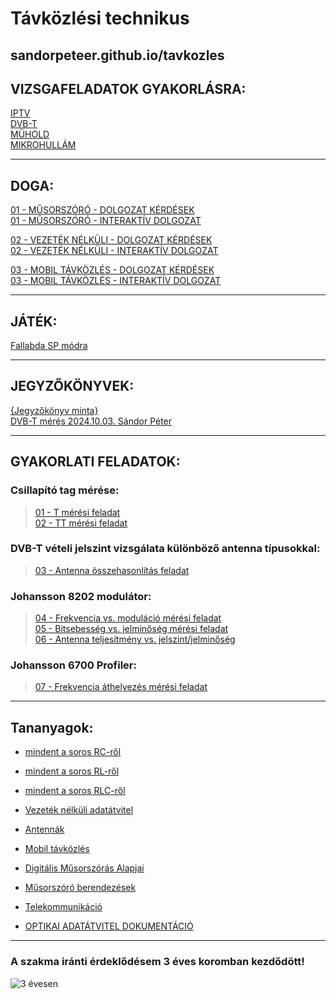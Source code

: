 # Távközlési technikus  

sandorpeteer.github.io/tavkozles
---   

## VIZSGAFELADATOK GYAKORLÁSRA:

[IPTV](https://sandorpeteer.github.io/tavkozles/iptv_vizsga)    
[DVB-T](https://sandorpeteer.github.io/tavkozles/dvb_vizsga)    
[MŰHOLD](https://sandorpeteer.github.io/tavkozles/muhold_vizsga)    
[MIKROHULLÁM](https://sandorpeteer.github.io/tavkozles/mikro_vizsga)    



---

## DOGA:
[01 - MŰSORSZÓRÓ - DOLGOZAT KÉRDÉSEK](https://sandorpeteer.github.io/tavkozles/musorszoro_kerdesek)    
[01 - MŰSORSZÓRÓ - INTERAKTÍV DOLGOZAT](https://sandorpeteer.github.io/tavkozles/musorszoro)   

[02 - VEZETÉK NÉLKÜLI - DOLGOZAT KÉRDÉSEK](https://sandorpeteer.github.io/tavkozles/vezeteknelkuli_kerdesek)   
[02 - VEZETÉK NÉLKÜLI - INTERAKTÍV DOLGOZAT](https://sandorpeteer.github.io/tavkozles/vezeteknelkul)   

[03 - MOBIL TÁVKÖZLÉS - DOLGOZAT KÉRDÉSEK](https://sandorpeteer.github.io/tavkozles/mobil_kerdesek)   
[03 - MOBIL TÁVKÖZLÉS - INTERAKTÍV DOLGOZAT](https://sandorpeteer.github.io/tavkozles/mobil)   

---

## JÁTÉK: 
[Fallabda SP módra](https://sandorpeteer.github.io/tavkozles/game)  

---

## JEGYZŐKÖNYVEK:   
[{Jegyzőkönyv minta}](https://sandorpeteer.github.io/tavkozles/Johansson_8202_modulator/jegyzokonyv_minta)   
[DVB-T mérés 2024.10.03. Sándor Péter](https://sandorpeteer.github.io/tavkozles/DVB-T_meres_SP)   

---  
## GYAKORLATI FELADATOK:   

### Csillapító tag mérése:   
> [01 - T mérési feladat](https://sandorpeteer.github.io/tavkozles/RLC/T)   
> [02 - TT mérési feladat](https://sandorpeteer.github.io/tavkozles/RLC/PI)   

### DVB-T vételi jelszint vizsgálata különböző antenna típusokkal:   
> [03 - Antenna összehasonlítás feladat](https://sandorpeteer.github.io/tavkozles/antennak/feladat)   

### Johansson 8202 modulátor:   
> [04 - Frekvencia vs. moduláció mérési feladat](https://sandorpeteer.github.io/tavkozles/Johansson_8202_modulator/feladat)   
> [05 - Bitsebesség vs. jelminőség mérési feladat](https://sandorpeteer.github.io/tavkozles/Johansson_8202_modulator/feladat2)   
> [06 - Antenna teljesítmény vs. jelszint/jelminőség](https://sandorpeteer.github.io/tavkozles/Johansson_8202_modulator/feladat3)      

### Johansson 6700 Profiler:
> [07 - Frekvencia áthelyezés mérési feladat](https://sandorpeteer.github.io/tavkozles/Johansson_6700_Profiler/feladat1)   

---   

## Tananyagok:

- [mindent a soros RC-ről](https://sandorpeteer.github.io/tavkozles/soros_rc.pdf)   
- [mindent a soros RL-ről](https://sandorpeteer.github.io/tavkozles/soros_rl.pdf)   
- [mindent a soros RLC-ről](https://sandorpeteer.github.io/tavkozles/soros_rlc.pdf)
  
- [Vezeték nélküli adatátvitel](https://drive.google.com/file/d/1atCYFilDRKF3jYGR3G-ug3GWAf1A07m_/view?usp=drive_link)
    
- [Antennák](https://drive.google.com/file/d/1o55MGlPLGShmrXSF5-LfJPJj-A-F6xdj/view?usp=drive_link)   

- [Mobil távközlés](https://youtu.be/Jpbaa8ErL3Q?si=Wh_PltT4ShZLV2WJ)

- [Digitális Műsorszórás Alapjai](https://drive.google.com/file/d/17f1XG8Pv7S-TeeBBIN8uEHIEw2vlyzSN/view?usp=drive_link)
- [Műsorszóró berendezések](https://sandorpeteer.github.io/tavkozles/musorszoras)

- [Telekommunikáció](https://drive.google.com/file/d/1Ac7Nh6PLGb8CNcJHYqsTKhp-EoBFfUmd/view?usp=drive_link)  
  
- [OPTIKAI ADATÁTVITEL DOKUMENTÁCIÓ](https://docs.google.com/document/d/1dnqqqghsqOKc_PRbdLQtqtarTR4-t_Bkibqxh3Sk_7Y/edit?usp=sharing)  

---

### A szakma iránti érdeklődésem 3 éves koromban kezdődött! 
![3 évesen](https://sandorpeteer.github.io/tavkozles/Peti3evesen.jpg)

